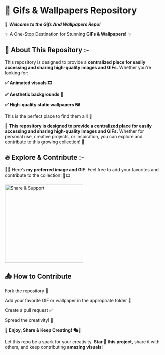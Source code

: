 <h1> 🎨 Gifs & Wallpapers Repository </h1>

📂 **_Welcome to the Gifs And Wallpapers Repo!_**

✨ A One-Stop Destination for Stunning **GIFs & Wallpapers!** ✨

## 📌 About This Repository :-

This repository is designed to provide a **centralized place for easily accessing and sharing high-quality images and GIFs.** Whether you're looking for:

**✅ Animated visuals 🎞️**

**✅ Aesthetic backgrounds 🌅**

**✅ High-quality static wallpapers 🖼️**

This is the perfect place to find them all! 🚀

📌 **This repository is designed to provide a centralized place for easily accessing and sharing high-quality images and GIFs.** Whether for personal use, creative projects, or inspiration, you can explore and contribute to this growing collection! 🌟

## 🔥 Explore & Contribute :-

📸✨ Here’s **my preferred image and GIF**. Feel free to add your favorites and contribute to the collection! 🎨🎞️

 <img src="https://media.giphy.com/media/jt7bAtEijhurm/giphy.gif" width="250" alt="Share & Support"/> 

## 📤 How to Contribute
 
Fork the repository 🍴

Add your favorite GIF or wallpaper in the appropriate folder 📁

Create a pull request ✅

Spread the creativity! 🎨

**🚀 Enjoy, Share & Keep Creating! 🎭🎨**

Let this repo be a spark for your creativity.
**Star 🌟 this project,** share it with others, and keep contributing **amazing visuals**!
